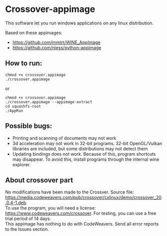 # Crossover-appimage

This software let you run windows applications on any linux distribution.  
  
Based on these appimages:
- https://github.com/mmtrt/WINE_AppImage
- https://github.com/niess/python-appimage

## How to run:
```
chmod +x crossover.appimage
./crossover.appimage
```
or
```
chmod +x crossover.appimage
./crossover.appimage --appimage-extract
cd squashfs-root
./AppRun
```

## Possible bugs:
- Printing and scanning of documents may not work
- 3d acceleration may not work in 32-bit programs. 32-bit OpenGL/Vulkan libraries are included, but some distributions may not detect them
- Updating bindings does not work. Because of this, program shortcuts may disappear. To avoid this, install programs through the internal wine explorer.

## About crossover part
No modifications have been made to the Crossver. Source file: https://media.codeweavers.com/pub/crossover/cxlinux/demo/crossover_20.0.4-1.deb.  
To use the program, you will need a license: https://www.codeweavers.com/crossover. For testing, you can use a free trial period of 14 days.  
This appimage has nothing to do with CodeWeavers. Send all error reports to the Issues section.
